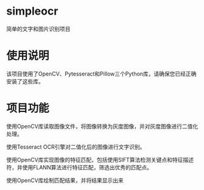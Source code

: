 # simpleocr
简单的文字和图片识别项目
# 使用说明
该项目使用了OpenCV、Pytesseract和Pillow三个Python库，请确保您已经正确安装了这些库。
# 项目功能
使用OpenCV库读取图像文件，将图像转换为灰度图像，并对灰度图像进行二值化处理。

使用Tesseract OCR引擎对二值化后的图像进行文字识别。

使用OpenCV库实现图像的特征匹配，包括使用SIFT算法检测关键点和特征描述符，并使用FLANN算法进行特征匹配，筛选出优秀的匹配点。

使用OpenCV库绘制匹配结果，并将结果显示出来
